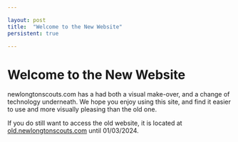 ```yaml
---

layout: post
title:  "Welcome to the New Website"
persistent: true

---
```


# Welcome to the New Website

newlongtonscouts.com has a had both a visual make-over, and a change of technology underneath. We hope you enjoy using this site, and find it easier to use and more visually pleasing than the old one.

If you do still want to access the old website, it is located at [old.newlongtonscouts.com](https://old.newlongtonscouts.com) until 01/03/2024.
